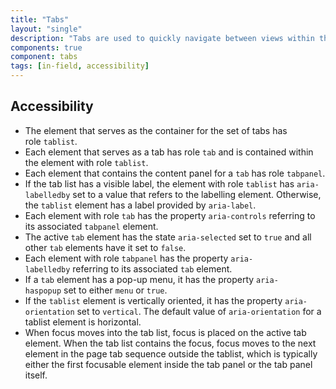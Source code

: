 ```yaml
---
title: "Tabs"
layout: "single"
description: "Tabs are used to quickly navigate between views within the same context."
components: true
component: tabs
tags: [in-field, accessibility]
---
```


## Accessibility

- The element that serves as the container for the set of tabs has role `tablist`.
- Each element that serves as a tab has role `tab` and is contained within the element with role `tablist`.
- Each element that contains the content panel for a `tab` has role `tabpanel`.
- If the tab list has a visible label, the element with role `tablist` has `aria-labelledby` set to a value that refers to the labelling element. Otherwise, the `tablist` element has a label provided by `aria-label`.
- Each element with role `tab` has the property `aria-controls` referring to its associated `tabpanel` element.
- The active `tab` element has the state `aria-selected` set to `true` and all other `tab` elements have it set to `false`.
- Each element with role `tabpanel` has the property `aria-labelledby` referring to its associated `tab` element.
- If a `tab` element has a pop-up menu, it has the property `aria-haspopup` set to either `menu` or `true`.
- If the `tablist` element is vertically oriented, it has the property `aria-orientation` set to `vertical`. The default value of `aria-orientation` for a tablist element is horizontal.
- When focus moves into the tab list, focus is placed on the active tab element. When the tab list contains the focus, focus moves to the next element in the page tab sequence outside the tablist, which is typically either the first focusable element inside the tab panel or the tab panel itself.
